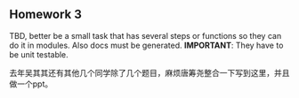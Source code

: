 ## Homework 3

TBD, better be a small task that has several steps or functions so they can do it in modules. Also docs must be generated. **IMPORTANT**: They have to be unit testable.

去年吴其其还有其他几个同学除了几个题目，麻烦唐筹尧整合一下写到这里，并且做一个ppt。